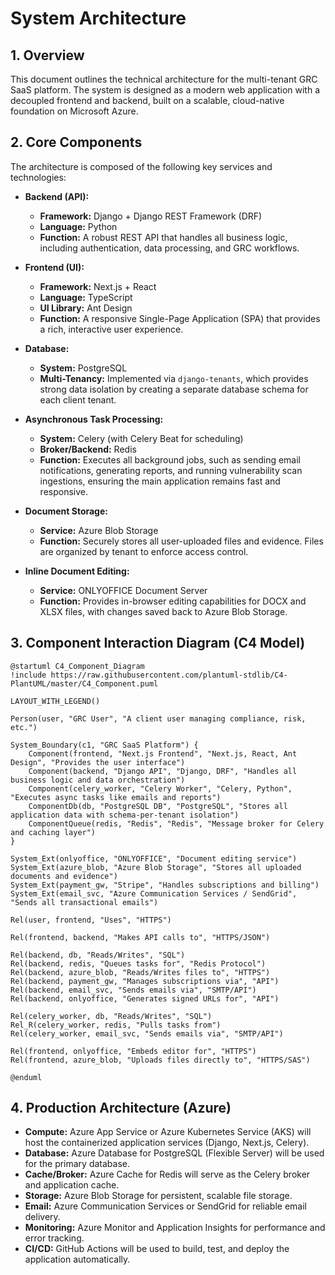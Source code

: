 # System Architecture

## 1. Overview
This document outlines the technical architecture for the multi-tenant GRC SaaS platform. The system is designed as a modern web application with a decoupled frontend and backend, built on a scalable, cloud-native foundation on Microsoft Azure.

## 2. Core Components
The architecture is composed of the following key services and technologies:

*   **Backend (API):**
    *   **Framework:** Django + Django REST Framework (DRF)
    *   **Language:** Python
    *   **Function:** A robust REST API that handles all business logic, including authentication, data processing, and GRC workflows.

*   **Frontend (UI):**
    *   **Framework:** Next.js + React
    *   **Language:** TypeScript
    *   **UI Library:** Ant Design
    *   **Function:** A responsive Single-Page Application (SPA) that provides a rich, interactive user experience.

*   **Database:**
    *   **System:** PostgreSQL
    *   **Multi-Tenancy:** Implemented via `django-tenants`, which provides strong data isolation by creating a separate database schema for each client tenant.

*   **Asynchronous Task Processing:**
    *   **System:** Celery (with Celery Beat for scheduling)
    *   **Broker/Backend:** Redis
    *   **Function:** Executes all background jobs, such as sending email notifications, generating reports, and running vulnerability scan ingestions, ensuring the main application remains fast and responsive.

*   **Document Storage:**
    *   **Service:** Azure Blob Storage
    *   **Function:** Securely stores all user-uploaded files and evidence. Files are organized by tenant to enforce access control.

*   **Inline Document Editing:**
    *   **Service:** ONLYOFFICE Document Server
    *   **Function:** Provides in-browser editing capabilities for DOCX and XLSX files, with changes saved back to Azure Blob Storage.

## 3. Component Interaction Diagram (C4 Model)

```plantuml
@startuml C4_Component_Diagram
!include https://raw.githubusercontent.com/plantuml-stdlib/C4-PlantUML/master/C4_Component.puml

LAYOUT_WITH_LEGEND()

Person(user, "GRC User", "A client user managing compliance, risk, etc.")

System_Boundary(c1, "GRC SaaS Platform") {
    Component(frontend, "Next.js Frontend", "Next.js, React, Ant Design", "Provides the user interface")
    Component(backend, "Django API", "Django, DRF", "Handles all business logic and data orchestration")
    Component(celery_worker, "Celery Worker", "Celery, Python", "Executes async tasks like emails and reports")
    ComponentDb(db, "PostgreSQL DB", "PostgreSQL", "Stores all application data with schema-per-tenant isolation")
    ComponentQueue(redis, "Redis", "Redis", "Message broker for Celery and caching layer")
}

System_Ext(onlyoffice, "ONLYOFFICE", "Document editing service")
System_Ext(azure_blob, "Azure Blob Storage", "Stores all uploaded documents and evidence")
System_Ext(payment_gw, "Stripe", "Handles subscriptions and billing")
System_Ext(email_svc, "Azure Communication Services / SendGrid", "Sends all transactional emails")

Rel(user, frontend, "Uses", "HTTPS")

Rel(frontend, backend, "Makes API calls to", "HTTPS/JSON")

Rel(backend, db, "Reads/Writes", "SQL")
Rel(backend, redis, "Queues tasks for", "Redis Protocol")
Rel(backend, azure_blob, "Reads/Writes files to", "HTTPS")
Rel(backend, payment_gw, "Manages subscriptions via", "API")
Rel(backend, email_svc, "Sends emails via", "SMTP/API")
Rel(backend, onlyoffice, "Generates signed URLs for", "API")

Rel(celery_worker, db, "Reads/Writes", "SQL")
Rel_R(celery_worker, redis, "Pulls tasks from")
Rel(celery_worker, email_svc, "Sends emails via", "SMTP/API")

Rel(frontend, onlyoffice, "Embeds editor for", "HTTPS")
Rel(frontend, azure_blob, "Uploads files directly to", "HTTPS/SAS")

@enduml
```

## 4. Production Architecture (Azure)
*   **Compute:** Azure App Service or Azure Kubernetes Service (AKS) will host the containerized application services (Django, Next.js, Celery).
*   **Database:** Azure Database for PostgreSQL (Flexible Server) will be used for the primary database.
*   **Cache/Broker:** Azure Cache for Redis will serve as the Celery broker and application cache.
*   **Storage:** Azure Blob Storage for persistent, scalable file storage.
*   **Email:** Azure Communication Services or SendGrid for reliable email delivery.
*   **Monitoring:** Azure Monitor and Application Insights for performance and error tracking.
*   **CI/CD:** GitHub Actions will be used to build, test, and deploy the application automatically.